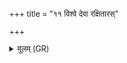 +++
title = "११ विश्वे देवा रक्षितारस्"

+++
<details><summary>मूलम् (GR)</summary>

विश्वे देवा रक्षितारस्  
त इमां सेनां रक्षन्तु ।  
अनुष्ठातारो अनु तिष्ठत  
सर्वे वीरा भवन्तु मे ॥
</details>